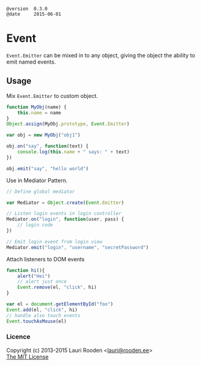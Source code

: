 
[1]: https://raw.github.com/litejs/browser-event-lite/master/min.js
[2]: https://raw.github.com/litejs/browser-event-lite/master/index.js


    @version  0.3.0
    @date     2015-06-01


Event
=====

`Event.Emitter` can be mixed in to any object,
giving the object the ability to emit named events.


Usage
-----

Mix `Event.Emitter` to custom object.

```javascript
function MyObj(name) {
    this.name = name
}
Object.assign(MyObj.prototype, Event.Emitter)

var obj = new MyObj("obj1")

obj.on("say", function(text) {
    console.log(this.name + " says: " + text)
})

obj.emit("say", "hello world")
```

Use in Mediator Pattern.

```javascript
// Define global mediator

var Mediator = Object.create(Event.Emitter)

// Listen login events in login controller
Mediator.on("login", function(user, pass) {
    // login code
})

// Emit login event from login view
Mediator.emit("login", "username", "secretPassword")

```

Attach listeners to DOM events

```javascript
function hi(){
	alert("Hei")
	// alert just once
	Event.remove(el, "click", hi)
}

var el = document.getElementById("foo")
Event.add(el, "click", hi)
// handle also touch events
Event.touchAsMouse(el)

```


### Licence

Copyright (c) 2013-2015 Lauri Rooden &lt;lauri@rooden.ee&gt;  
[The MIT License](http://lauri.rooden.ee/mit-license.txt)


